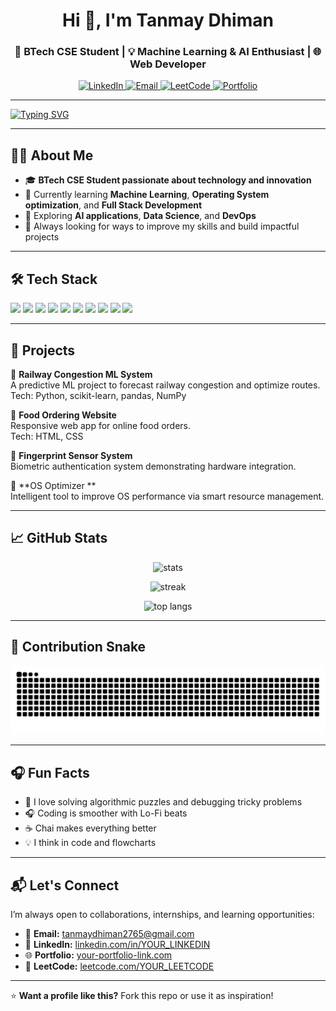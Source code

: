 <!-- Profile README -->

<h1 align="center">Hi 👋, I'm Tanmay Dhiman</h1>
<h3 align="center">🚀 BTech CSE Student | 💡 Machine Learning & AI Enthusiast | 🌐 Web Developer</h3>

<p align="center">
  <a href="https://www.linkedin.com/in/tanmay2765">
    <img src="https://img.shields.io/badge/LinkedIn-Connect-blue?logo=linkedin" alt="LinkedIn" />
  </a>
  <a href="tanmaydhiman2765@gmail.com">
    <img src="https://img.shields.io/badge/Email-Say%20Hi!-red?logo=gmail" alt="Email" />
  </a>
  <a href="https://leetcode.com/tanmay2765">
    <img src="https://img.shields.io/badge/LeetCode-Profile-orange?logo=leetcode" alt="LeetCode" />
  </a>
  <a href="https://your-portfolio-link.com">
    <img src="https://img.shields.io/badge/Portfolio-Visit-green?logo=About.me" alt="Portfolio" />
  </a>
</p>

---

[![Typing SVG](https://readme-typing-svg.herokuapp.com?font=Fira+Code&duration=3000&pause=1000&center=true&vCenter=true&width=435&lines=Building+intelligent+solutions;Exploring+Machine+Learning+%26+AI;Creating+modern+web+apps;Lifelong+learner+and+problem+solver)](https://git.io/typing-svg)

---

## 🧑‍💻 About Me
- 🎓 **BTech CSE Student passionate about technology and innovation**
- 🌱 Currently learning **Machine Learning**, **Operating System optimization**, and **Full Stack Development**
- 🚀 Exploring **AI applications**, **Data Science**, and **DevOps**
- 🧠 Always looking for ways to improve my skills and build impactful projects

---

## 🛠️ Tech Stack

<p>
  <img src="https://img.shields.io/badge/C-00599C?style=for-the-badge&logo=c&logoColor=white"/>
  <img src="https://img.shields.io/badge/C++-00599C?style=for-the-badge&logo=c%2B%2B&logoColor=white"/>
  <img src="https://img.shields.io/badge/Python-3776AB?style=for-the-badge&logo=python&logoColor=white"/>
  <img src="https://img.shields.io/badge/HTML5-E34F26?style=for-the-badge&logo=html5&logoColor=white"/>
  <img src="https://img.shields.io/badge/CSS3-1572B6?style=for-the-badge&logo=css3&logoColor=white"/>
  <img src="https://img.shields.io/badge/JavaScript-F7DF1E?style=for-the-badge&logo=javascript&logoColor=black"/>
  <img src="https://img.shields.io/badge/Node.js-339933?style=for-the-badge&logo=nodedotjs&logoColor=white"/>
  <img src="https://img.shields.io/badge/MySQL-4479A1?style=for-the-badge&logo=mysql&logoColor=white"/>
  <img src="https://img.shields.io/badge/TailwindCSS-38B2AC?style=for-the-badge&logo=tailwind-css&logoColor=white"/>
  <img src="https://img.shields.io/badge/Git-F05032?style=for-the-badge&logo=git&logoColor=white"/>
</p>

---

## 🚀 Projects

🔹 **Railway Congestion ML System**  
A predictive ML project to forecast railway congestion and optimize routes.  
Tech: Python, scikit-learn, pandas, NumPy  

🔹 **Food Ordering Website**  
Responsive web app for online food orders.  
Tech: HTML, CSS  

🔹 **Fingerprint Sensor System**  
Biometric authentication system demonstrating hardware integration.  

🔹 **OS Optimizer **  
Intelligent tool to improve OS performance via smart resource management.  

---

## 📈 GitHub Stats

<p align="center">
  <img src="https://github-readme-stats.vercel.app/api?username=tanmay2765&show_icons=true&theme=tokyonight" alt="stats"/>
</p>
<p align="center">
  <img src="https://github-readme-streak-stats.herokuapp.com/?user=tanmay2765&theme=tokyonight" alt="streak"/>
</p>
<p align="center">
  <img src="https://github-readme-stats.vercel.app/api/top-langs/?username=tanmay2765&layout=compact&theme=tokyonight" alt="top langs"/>
</p>

---

## 🐍 Contribution Snake
![Snake animation](https://github.com/tanmay2765/tanmay2765/blob/output/github-contribution-grid-snake.svg)

---

## 🎧 Fun Facts
- 🧩 I love solving algorithmic puzzles and debugging tricky problems
- 🎧 Coding is smoother with Lo-Fi beats
- ☕ Chai makes everything better
- 💡 I think in code and flowcharts

---

## 📬 Let's Connect
I’m always open to collaborations, internships, and learning opportunities:

- 📧 **Email:** tanmaydhiman2765@gmail.com
- 💼 **LinkedIn:** [linkedin.com/in/YOUR_LINKEDIN](https://www.linkedin.com/in/tanmay2765)
- 🌐 **Portfolio:** [your-portfolio-link.com](https://your-portfolio-link.com)
- 📝 **LeetCode:** [leetcode.com/YOUR_LEETCODE](https://leetcode.com/tanmay2765)

---

⭐ **Want a profile like this?**
Fork this repo or use it as inspiration!

